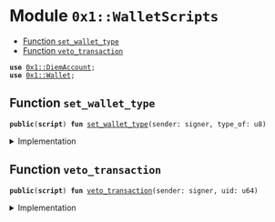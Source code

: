 
<a name="0x1_WalletScripts"></a>

# Module `0x1::WalletScripts`



-  [Function `set_wallet_type`](#0x1_WalletScripts_set_wallet_type)
-  [Function `veto_transaction`](#0x1_WalletScripts_veto_transaction)


<pre><code><b>use</b> <a href="DiemAccount.md#0x1_DiemAccount">0x1::DiemAccount</a>;
<b>use</b> <a href="Wallet.md#0x1_Wallet">0x1::Wallet</a>;
</code></pre>



<a name="0x1_WalletScripts_set_wallet_type"></a>

## Function `set_wallet_type`



<pre><code><b>public</b>(<b>script</b>) <b>fun</b> <a href="ol_wallet.md#0x1_WalletScripts_set_wallet_type">set_wallet_type</a>(sender: signer, type_of: u8)
</code></pre>



<details>
<summary>Implementation</summary>


<pre><code><b>public</b>(<b>script</b>) <b>fun</b> <a href="ol_wallet.md#0x1_WalletScripts_set_wallet_type">set_wallet_type</a>(sender: signer, type_of: u8) {
  <b>if</b> (type_of == 0) {
    <a href="DiemAccount.md#0x1_DiemAccount_set_slow">DiemAccount::set_slow</a>(&sender);
  };

  <b>if</b> (type_of == 1) {
      <a href="Wallet.md#0x1_Wallet_set_comm">Wallet::set_comm</a>(&sender);
  };
}
</code></pre>



</details>

<a name="0x1_WalletScripts_veto_transaction"></a>

## Function `veto_transaction`



<pre><code><b>public</b>(<b>script</b>) <b>fun</b> <a href="ol_wallet.md#0x1_WalletScripts_veto_transaction">veto_transaction</a>(sender: signer, uid: u64)
</code></pre>



<details>
<summary>Implementation</summary>


<pre><code><b>public</b>(<b>script</b>) <b>fun</b> <a href="ol_wallet.md#0x1_WalletScripts_veto_transaction">veto_transaction</a>(sender: signer, uid: u64) {
    <a href="Wallet.md#0x1_Wallet_veto">Wallet::veto</a>(&sender, uid);
}
</code></pre>



</details>


[//]: # ("File containing references which can be used from documentation")
[ACCESS_CONTROL]: https://github.com/diem/dip/blob/main/dips/dip-2.md
[ROLE]: https://github.com/diem/dip/blob/main/dips/dip-2.md#roles
[PERMISSION]: https://github.com/diem/dip/blob/main/dips/dip-2.md#permissions

